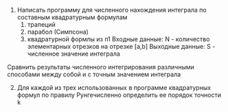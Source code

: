 1. Написать программу для численного нахождения интеграла по составным квадратурным формулам
    1) трапеций
    2) парабол (Симпсона)
    3) квадратурной формлы из п1
Входные данные: N - количество элементарных отрезков на отрезке [a,b]
Выходные данные: S - численное значение интеграла

Сравнить результаты численного интегрирования различными способами между собой и с точным значением интеграла

2. Для каждой из трех использованных в программе квадратурных формул по правилу Рунгечисленно определить ее порядок точности k